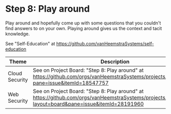 # Step 8: Play around

Play around and hopefully come up with some questions that you couldn't find answers to on your own. Playing around gives us the context and tacit knowledge.

See "Self-Education" at https://github.com/vanHeemstraSystems/self-education

| Theme | Description |
| -- | -- |
| Cloud Security | See on Project Board: "Step 8: Play around" at https://github.com/orgs/vanHeemstraSystems/projects/9/views/1?pane=issue&itemId=18547757 |
| Web Security | See on Project Board: "Step 8: Play around" at https://github.com/orgs/vanHeemstraSystems/projects/16/views/1?layout=board&pane=issue&itemId=28191960 |
